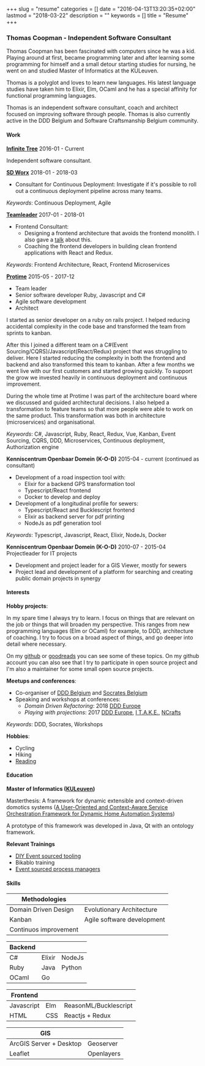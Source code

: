 +++
slug = "resume"
categories = []
date = "2016-04-13T13:20:35+02:00"
lastmod = "2018-03-22"
description = ""
keywords = []
title = "Resume"
+++

### Thomas Coopman - Independent Software Consultant

Thomas Coopman has been fascinated with computers since he was a kid. Playing around at first, became programming later and after learning some programming for himself and a small detour starting studies for nursing, he went on and studied Master of Informatics at the KULeuven.

Thomas is a polyglot and loves to learn new languages. His latest language studies have taken him to Elixir, Elm, OCaml and he has a special affinity for functional programming languages.

Thomas is an independent software consultant, coach and architect focused on improving software through people. Thomas is also currently active in the DDD Belgium and Software Craftsmanship Belgium community.

#### Work

**[Infinite Tree](/)** 2016-01 - Current

Independent software consultant.

**[SD Worx](https://www.sdworx.com/)**
2018-01 - 2018-03

- Consultant for Continuous Deployment: Investigate if it's possible to roll out a continuous deployment pipeline across many teams.

*Keywords*: Continuous Deployment, Agile

**[Teamleader](https://www.teamleader.eu/)**
2017-01 - 2018-01

- Frontend Consultant: 
    - Designing a frontend architecture that avoids the frontend monolith. I also gave a [talk](https://fronteers.nl/bijeenkomsten/2017/teamleader) about this.
    - Coaching the frontend developers in building clean frontend applications with React and Redux.

*Keywords*: Frontend Architecture, React, Frontend Microservices

**[Protime](www.protime.eu)**
2015-05 - 2017-12

- Team leader
- Senior software developer Ruby, Javascript and C#
- Agile software development
- Architect

I started as senior developer on a ruby on rails project. I helped reducing accidental complexity in the code base and transformed the team from sprints to kanban.

After this I joined a different team on a C#(Event Sourcing/CQRS)/Javascript(React/Redux) project that was struggling to deliver. Here I started reducing the complexity in both the frontend and backend and also transformed this team to kanban. After a few months we went live with our first customers and started growing quickly. To support the grow we invested heavily in continuous deployment and continuous improvement.

During the whole time at Protime I was part of the architecture board where we discussed and guided architectural decisions. I also helped a transformation to feature teams so that more people were able to work on the same product. This transformation was both in architecture (microservices) and organisational.

*Keywords*: C#, Javascript, Ruby, React, Redux, Vue, Kanban, Event Sourcing, CQRS, DDD, Microservices, Continuous deployment, Authorization engine

**Kenniscentrum Openbaar Domein (K-O-D)** 2015-04 - current (continued as consultant)

- Development of a road inspection tool with:
  - Elixir for a backend GPS transformation tool
  - Typescript/React frontend
  - Docker to develop and deploy
- Development of a longitudinal profile for sewers:
  - Typescript/React and Bucklescript frontend
  - Elixir as backend server for pdf printing
  - NodeJs as pdf generation tool

*Keywords*: Typescript, Javascript, React, Elixir, NodeJs, Docker

**Kenniscentrum Openbaar Domein (K-O-D)** 2010-07 - 2015-04 Projectleader for IT projects 

- Development and project leader for a GIS Viewer, mostly for sewers
- Project lead and development of a platform for searching and creating public domain projects in synergy

#### Interests

**Hobby projects**:

In my spare time I always try to learn. I focus on things that are relevant on the job or things that will broaden my perspective. This ranges from new programming languages (Elm or OCaml) for example, to DDD, architecture of coaching. I try to focus on a broad aspect of things, and go deeper into detail where necessary.

On my [github](https://github.com/tcoopman) or [goodreads](https://www.goodreads.com/) you can see some of these topics. On my github account you can also see that I try to participate in open source project and I'm also a maintainer for some small open source projects.

**Meetups and conferences**:

- Co-organiser of [DDD Belgium](https://www.meetup.com/dddbelgium/) and [Socrates Belgium](https://www.meetup.com/socratesbe/)
- Speaking and workshops at conferences:
    - *Domain Driven Refactoring*: 2018 [DDD Europe](https://dddeurope.com/2018/speakers/thomas-coopman/)
    - *Playing with projections*: 2017 [DDD Europe](https://dddeurope.com/2017/speakers/thomas-coopman/#handson), [I T.A.K.E.](http://itakeunconf.com/sessions/playing-with-projections/), [NCrafts](http://ncrafts.io/)

*Keywords*: DDD, Socrates, Workshops

**Hobbies**:

- Cycling
- Hiking
- [Reading](https://www.goodreads.com/)

 
#### Education

**Master of Informatics ([KULeuven](http://www.kuleuven.be/))**

Masterthesis: A framework for dynamic extensible and context-driven domotics systems ([A User-Oriented and Context-Aware Service Orchestration Framework for Dynamic Home Automation Systems](https://link.springer.com/chapter/10.1007/978-3-642-13268-1_8))

A prototype of this framework was developed in Java, Qt with an ontology framework.

**Relevant Trainings**

- [DIY Event sourced tooling](https://training.dddeurope.com/diy-event-sourcing-tooling/)
- Bikablo training
- [Event sourced process managers](https://dddeurope.com/2017/speakers/greg-young/)

#### Skills


| Methodologies   |      |
|-----------------|--------------|
| Domain Driven Design        |  Evolutionary Architecture | 
| Kanban | Agile software development | 
| Continuos improvement | |

| Backend   |      |  |
|-----------------|--------------|------|
| C# | Elixir | NodeJs |
| Ruby | Java | Python |
| OCaml | Go | |

| Frontend   |      |  |
|-----------------|--------------|------|
| Javascript | Elm | ReasonML/Bucklescript |
| HTML | CSS | Reactjs + Redux |

| GIS   |      |
|-----------------|--------------|
| ArcGIS Server + Desktop | Geoserver | 
| Leaflet | Openlayers | 

